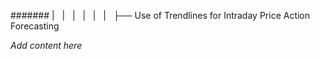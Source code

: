 ####### |   |   |   |   |   |   ├── Use of Trendlines for Intraday Price Action Forecasting

*Add content here*